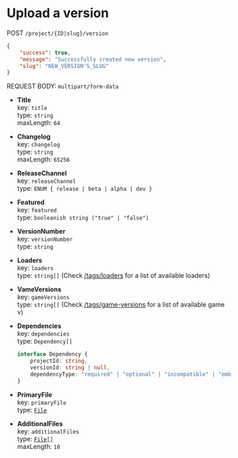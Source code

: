 # Upload a version


POST `/project/{ID|slug}/version`
```json
{
    "success": true,
    "message": "Successfully created new version",
    "slug": "NEW_VERSION'S_SLUG"
}
```

REQUEST BODY: `multipart/form-data`

- **Title** \
    key: `title` \
    type: `string` \
    maxLength: `64`

- **Changelog** \
    key: `changelog` \
    type: `string` \
    maxLength: `65256`

- **ReleaseChannel** \
    key: `releaseChannel` \
    type: `ENUM { release | beta | alpha | dev }`

- **Featured** \
    key: `featured` \
    type: `booleanish string ("true" | "false")`

- **VersionNumber** \
    key: `versionNumber` \
    type: `string`

- **Loaders** \
    key: `loaders` \
    type: `string[]` (Check [/tags/loaders](https://api.crmm.tech/api/tags/loaders) for a list of available loaders)

- **VameVersions** \
    key: `gameVersions` \
    type: `string[]` (Check [/tags/game-versions](https://api.crmm.tech/api/tags/game-versions) for a list of available game v)

- **Dependencies** \
    key: `dependencies` \
    type: `Dependency[]`
    ```ts
    interface Dependency {
        projectId: string,
        versionId: string | null,
        dependencyType: "required" | "optional" | "incompatible" | "embedded",
    }
    ```

- **PrimaryFile** \
    key: `primaryFile` \
    type: [`File`](https://developer.mozilla.org/en-US/docs/Web/API/File)

- **AdditionalFiles** \
    key: `additionalFiles` \
    type: [`File[]`](https://developer.mozilla.org/en-US/docs/Web/API/File) \
    maxLength: `10`
